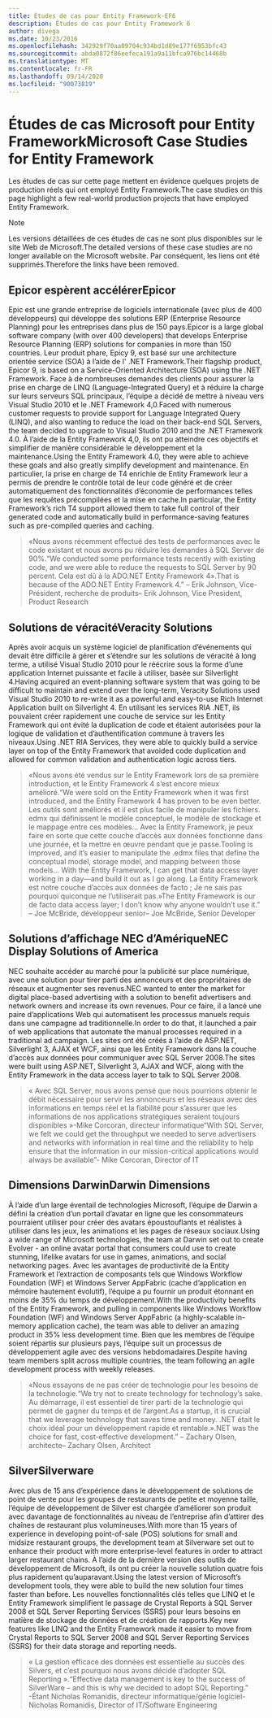 ```yaml
---
title: Études de cas pour Entity Framework-EF6
description: Études de cas pour Entity Framework 6
author: divega
ms.date: 10/23/2016
ms.openlocfilehash: 342929f70aa09704c934bd1d89e177f6953bfc43
ms.sourcegitcommit: abda0872f86eefeca191a9a11bfca976bc14468b
ms.translationtype: MT
ms.contentlocale: fr-FR
ms.lasthandoff: 09/14/2020
ms.locfileid: "90073819"
---
```

# <a name="microsoft-case-studies-for-entity-framework"></a><span data-ttu-id="46505-103">Études de cas Microsoft pour Entity Framework</span><span class="sxs-lookup"><span data-stu-id="46505-103">Microsoft Case Studies for Entity Framework</span></span>
<span data-ttu-id="46505-104">Les études de cas sur cette page mettent en évidence quelques projets de production réels qui ont employé Entity Framework.</span><span class="sxs-lookup"><span data-stu-id="46505-104">The case studies on this page highlight a few real-world production projects that have employed Entity Framework.</span></span>
> [!NOTE]
> <span data-ttu-id="46505-105">Les versions détaillées de ces études de cas ne sont plus disponibles sur le site Web de Microsoft.</span><span class="sxs-lookup"><span data-stu-id="46505-105">The detailed versions of these case studies are no longer available on the Microsoft website.</span></span> <span data-ttu-id="46505-106">Par conséquent, les liens ont été supprimés.</span><span class="sxs-lookup"><span data-stu-id="46505-106">Therefore the links have been removed.</span></span>

## <a name="epicor"></a><span data-ttu-id="46505-107">Epicor espèrent accélérer</span><span class="sxs-lookup"><span data-stu-id="46505-107">Epicor</span></span>
<span data-ttu-id="46505-108">Epic est une grande entreprise de logiciels internationale (avec plus de 400 développeurs) qui développe des solutions ERP (Enterprise Resource Planning) pour les entreprises dans plus de 150 pays.</span><span class="sxs-lookup"><span data-stu-id="46505-108">Epicor is a large global software company (with over 400 developers) that develops Enterprise Resource Planning (ERP) solutions for companies in more than 150 countries.</span></span>
<span data-ttu-id="46505-109">Leur produit phare, Epicy 9, est basé sur une architecture orientée service (SOA) à l’aide de l' .NET Framework.</span><span class="sxs-lookup"><span data-stu-id="46505-109">Their flagship product, Epicor 9, is based on a Service-Oriented Architecture (SOA) using the .NET Framework.</span></span>
<span data-ttu-id="46505-110">Face à de nombreuses demandes des clients pour assurer la prise en charge de LINQ (Language-Integrated Query) et à réduire la charge sur leurs serveurs SQL principaux, l’équipe a décidé de mettre à niveau vers Visual Studio 2010 et le .NET Framework 4,0.</span><span class="sxs-lookup"><span data-stu-id="46505-110">Faced with numerous customer requests to provide support for Language Integrated Query (LINQ), and also wanting to reduce the load on their back-end SQL Servers, the team decided to upgrade to Visual Studio 2010 and the .NET Framework 4.0.</span></span>
<span data-ttu-id="46505-111">À l’aide de la Entity Framework 4,0, ils ont pu atteindre ces objectifs et simplifier de manière considérable le développement et la maintenance.</span><span class="sxs-lookup"><span data-stu-id="46505-111">Using the Entity Framework 4.0, they were able to achieve these goals and also greatly simplify development and maintenance.</span></span>
<span data-ttu-id="46505-112">En particulier, la prise en charge de T4 enrichie de Entity Framework leur a permis de prendre le contrôle total de leur code généré et de créer automatiquement des fonctionnalités d’économie de performances telles que les requêtes précompilées et la mise en cache.</span><span class="sxs-lookup"><span data-stu-id="46505-112">In particular, the Entity Framework’s rich T4 support allowed them to take full control of their generated code and automatically build in performance-saving features such as pre-compiled queries and caching.</span></span>

> <span data-ttu-id="46505-113">«Nous avons récemment effectué des tests de performances avec le code existant et nous avons pu réduire les demandes à SQL Server de 90%.</span><span class="sxs-lookup"><span data-stu-id="46505-113">“We conducted some performance tests recently with existing code, and we were able to reduce the requests to SQL Server by 90 percent.</span></span>
<span data-ttu-id="46505-114">Cela est dû à la ADO.NET Entity Framework 4».</span><span class="sxs-lookup"><span data-stu-id="46505-114">That is because of the ADO.NET Entity Framework 4.”</span></span> <span data-ttu-id="46505-115">– Erik Johnson, Vice-Président, recherche de produits</span><span class="sxs-lookup"><span data-stu-id="46505-115">– Erik Johnson, Vice President, Product Research</span></span>  

## <a name="veracity-solutions"></a><span data-ttu-id="46505-116">Solutions de véracité</span><span class="sxs-lookup"><span data-stu-id="46505-116">Veracity Solutions</span></span>
<span data-ttu-id="46505-117">Après avoir acquis un système logiciel de planification d’événements qui devait être difficile à gérer et s’étendre sur les solutions de véracité à long terme, a utilisé Visual Studio 2010 pour le réécrire sous la forme d’une application Internet puissante et facile à utiliser, basée sur Silverlight 4.</span><span class="sxs-lookup"><span data-stu-id="46505-117">Having acquired an event-planning software system that was going to be difficult to maintain and extend over the long-term, Veracity Solutions used Visual Studio 2010 to re-write it as a powerful and easy-to-use Rich Internet Application built on Silverlight 4.</span></span>
<span data-ttu-id="46505-118">En utilisant les services RIA .NET, ils pouvaient créer rapidement une couche de service sur les Entity Framework qui ont évité la duplication de code et étaient autorisées pour la logique de validation et d’authentification commune à travers les niveaux.</span><span class="sxs-lookup"><span data-stu-id="46505-118">Using .NET RIA Services, they were able to quickly build a service layer on top of the Entity Framework that avoided code duplication and allowed for common validation and authentication logic across tiers.</span></span>  

> <span data-ttu-id="46505-119">«Nous avons été vendus sur le Entity Framework lors de sa première introduction, et le Entity Framework 4 s’est encore mieux amélioré.</span><span class="sxs-lookup"><span data-stu-id="46505-119">“We were sold on the Entity Framework when it was first introduced, and the Entity Framework 4 has proven to be even better.</span></span>
<span data-ttu-id="46505-120">Les outils sont améliorés et il est plus facile de manipuler les fichiers. edmx qui définissent le modèle conceptuel, le modèle de stockage et le mappage entre ces modèles... Avec la Entity Framework, je peux faire en sorte que cette couche d’accès aux données fonctionne dans une journée, et la mettre en œuvre pendant que je passe.</span><span class="sxs-lookup"><span data-stu-id="46505-120">Tooling is improved, and it’s easier to manipulate the .edmx files that define the conceptual model, storage model, and mapping between those models... With the Entity Framework, I can get that data access layer working in a day—and build it out as I go along.</span></span>
<span data-ttu-id="46505-121">La Entity Framework est notre couche d’accès aux données de facto ; Je ne sais pas pourquoi quiconque ne l’utiliserait pas.»</span><span class="sxs-lookup"><span data-stu-id="46505-121">The Entity Framework is our de facto data access layer; I don’t know why anyone wouldn’t use it.”</span></span> <span data-ttu-id="46505-122">– Joe McBride, développeur senior</span><span class="sxs-lookup"><span data-stu-id="46505-122">– Joe McBride, Senior Developer</span></span>

## <a name="nec-display-solutions-of-america"></a><span data-ttu-id="46505-123">Solutions d’affichage NEC d’Amérique</span><span class="sxs-lookup"><span data-stu-id="46505-123">NEC Display Solutions of America</span></span>
<span data-ttu-id="46505-124">NEC souhaite accéder au marché pour la publicité sur place numérique, avec une solution pour tirer parti des annonceurs et des propriétaires de réseaux et augmenter ses revenus.</span><span class="sxs-lookup"><span data-stu-id="46505-124">NEC wanted to enter the market for digital place-based advertising with a solution to benefit advertisers and network owners and increase its own revenues.</span></span>
<span data-ttu-id="46505-125">Pour ce faire, il a lancé une paire d’applications Web qui automatisent les processus manuels requis dans une campagne ad traditionnelle.</span><span class="sxs-lookup"><span data-stu-id="46505-125">In order to do that, it launched a pair of web applications that automate the manual processes required in a traditional ad campaign.</span></span>
<span data-ttu-id="46505-126">Les sites ont été créés à l’aide de ASP.NET, Silverlight 3, AJAX et WCF, ainsi que les Entity Framework dans la couche d’accès aux données pour communiquer avec SQL Server 2008.</span><span class="sxs-lookup"><span data-stu-id="46505-126">The sites were built using ASP.NET, Silverlight 3, AJAX and WCF, along with the Entity Framework in the data access layer to talk to SQL Server 2008.</span></span>

> <span data-ttu-id="46505-127">« Avec SQL Server, nous avons pensé que nous pourrions obtenir le débit nécessaire pour servir les annonceurs et les réseaux avec des informations en temps réel et la fiabilité pour s’assurer que les informations de nos applications stratégiques seraient toujours disponibles »-Mike Corcoran, directeur informatique</span><span class="sxs-lookup"><span data-stu-id="46505-127">“With SQL Server, we felt we could get the throughput we needed to serve advertisers and networks with information in real time and the reliability to help ensure that the information in our mission-critical applications would always be available”- Mike Corcoran, Director of IT</span></span>

## <a name="darwin-dimensions"></a><span data-ttu-id="46505-128">Dimensions Darwin</span><span class="sxs-lookup"><span data-stu-id="46505-128">Darwin Dimensions</span></span>
<span data-ttu-id="46505-129">À l’aide d’un large éventail de technologies Microsoft, l’équipe de Darwin a défini la création d’un portail d’avatar en ligne que les consommateurs pourraient utiliser pour créer des avatars époustouflants et réalistes à utiliser dans les jeux, les animations et les pages de réseaux sociaux.</span><span class="sxs-lookup"><span data-stu-id="46505-129">Using a wide range of Microsoft technologies, the team at Darwin set out to create Evolver - an online avatar portal that consumers could use to create stunning, lifelike avatars for use in games, animations, and social networking pages.</span></span>
<span data-ttu-id="46505-130">Avec les avantages de productivité de la Entity Framework et l’extraction de composants tels que Windows Workflow Foundation (WF) et Windows Server AppFabric (cache d’application en mémoire hautement évolutif), l’équipe a pu fournir un produit étonnant en moins de 35% du temps de développement.</span><span class="sxs-lookup"><span data-stu-id="46505-130">With the productivity benefits of the Entity Framework, and pulling in components like Windows Workflow Foundation (WF) and Windows Server AppFabric (a highly-scalable in-memory application cache), the team was able to deliver an amazing product in 35% less development time.</span></span>
<span data-ttu-id="46505-131">Bien que les membres de l’équipe soient répartis sur plusieurs pays, l’équipe suit un processus de développement agile avec des versions hebdomadaires.</span><span class="sxs-lookup"><span data-stu-id="46505-131">Despite having team members split across multiple countries, the team following an agile development process with weekly releases.</span></span>

 > <span data-ttu-id="46505-132">«Nous essayons de ne pas créer de technologie pour les besoins de la technologie.</span><span class="sxs-lookup"><span data-stu-id="46505-132">“We try not to create technology for technology’s sake.</span></span> <span data-ttu-id="46505-133">Au démarrage, il est essentiel de tirer parti de la technologie qui permet de gagner du temps et de l’argent.</span><span class="sxs-lookup"><span data-stu-id="46505-133">As a startup, it is crucial that we leverage technology that saves time and money.</span></span>
 <span data-ttu-id="46505-134">.NET était le choix idéal pour un développement rapide et rentable.»</span><span class="sxs-lookup"><span data-stu-id="46505-134">.NET was the choice for fast, cost-effective development.”</span></span> <span data-ttu-id="46505-135">– Zachary Olsen, architecte</span><span class="sxs-lookup"><span data-stu-id="46505-135">– Zachary Olsen, Architect</span></span>  

## <a name="silverware"></a><span data-ttu-id="46505-136">Silver</span><span class="sxs-lookup"><span data-stu-id="46505-136">Silverware</span></span>
<span data-ttu-id="46505-137">Avec plus de 15 ans d’expérience dans le développement de solutions de point de vente pour les groupes de restaurants de petite et moyenne taille, l’équipe de développement de Silver est chargée d’améliorer son produit avec davantage de fonctionnalités au niveau de l’entreprise afin d’attirer des chaînes de restaurant plus volumineuses.</span><span class="sxs-lookup"><span data-stu-id="46505-137">With more than 15 years of experience in developing point-of-sale (POS) solutions for small and midsize restaurant groups, the development team at Silverware set out to enhance their product with more enterprise-level features in order to attract larger restaurant chains.</span></span>
<span data-ttu-id="46505-138">À l’aide de la dernière version des outils de développement de Microsoft, ils ont pu créer la nouvelle solution quatre fois plus rapidement qu’auparavant.</span><span class="sxs-lookup"><span data-stu-id="46505-138">Using the latest version of Microsoft’s development tools, they were able to build the new solution four times faster than before.</span></span>
<span data-ttu-id="46505-139">Les nouvelles fonctionnalités clés telles que LINQ et le Entity Framework simplifient le passage de Crystal Reports à SQL Server 2008 et SQL Server Reporting Services (SSRS) pour leurs besoins en matière de stockage de données et de création de rapports.</span><span class="sxs-lookup"><span data-stu-id="46505-139">Key new features like LINQ and the Entity Framework made it easier to move from Crystal Reports to SQL Server 2008 and SQL Server Reporting Services (SSRS) for their data storage and reporting needs.</span></span>

> <span data-ttu-id="46505-140">« La gestion efficace des données est essentielle au succès des Silvers, et c’est pourquoi nous avons décidé d’adopter SQL Reporting ».</span><span class="sxs-lookup"><span data-stu-id="46505-140">“Effective data management is key to the success of SilverWare – and this is why we decided to adopt SQL Reporting.”</span></span> <span data-ttu-id="46505-141">-Étant Nicholas Romanidis, directeur informatique/génie logiciel</span><span class="sxs-lookup"><span data-stu-id="46505-141">- Nicholas Romanidis, Director of IT/Software Engineering</span></span>
